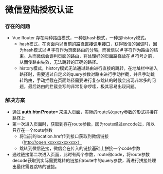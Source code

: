 # 微信登陆授权认证

### 存在的问题
- Vue Router 存在两种路由模式，一种是hash模式，一种是history模式。
    - hash模式，在页面内以当前的路径直接调用接口，获得微信的回调时，因为hash模式以<b> # </b>字符作为页面路由的分隔，而微信以<b> # </b>字符作为路由的结束。从而微信会误判页面的路由，将处理好的页面路径放在<b> # </b>符号之前，从而使路由失效，无法跳转的正确的路径。
    - history模式，history模式无法通过路由进行直接的跳转，在地址栏中输入路径时，需要通过自定义的query参数对路由进行手动拦截，并且手动跳转路由，手动拦截在页面路径需要进行复杂跳转的时候会出现非常多的问题。最后路由的拦截会写的非常复杂啰嗦，极其容易出现问题。

### 解决方案
- 通过<b> auth.html?route= </b>来进入页面，实际的route以query参数的形式拼接在路径上
- 第一次进入页面时，获取到存在route参数，因为route经过encode过，所以只存在一个route参数
    - 将当前的location.href传到接口获取到微信链接（http://open.xxxxxxxxxxxxx）
    - 跳转到微信链接，微信会在传入的链接基础上拼接一个code参数
- 通过链接第二次进入页面，此时有两个参数，route和code，将route参数decode获取到实际需要跳转的链接和route中的query参数，再进行拼接处理出最终需要跳转的链接。